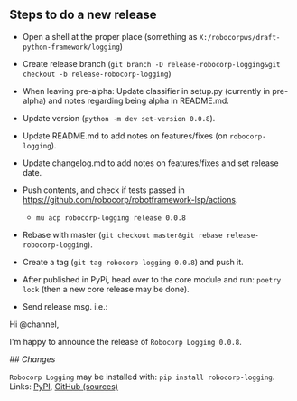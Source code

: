 
Steps to do a new release
---------------------------

- Open a shell at the proper place (something as `X:/robocorpws/draft-python-framework/logging`)

- Create release branch (`git branch -D release-robocorp-logging&git checkout -b release-robocorp-logging`)

- When leaving pre-alpha: Update classifier in setup.py (currently in pre-alpha) and notes regarding being alpha in README.md.

- Update version (`python -m dev set-version 0.0.8`).

- Update README.md to add notes on features/fixes (on `robocorp-logging`).

- Update changelog.md to add notes on features/fixes and set release date.

- Push contents, and check if tests passed in https://github.com/robocorp/robotframework-lsp/actions.
  - `mu acp robocorp-logging release 0.0.8`

- Rebase with master (`git checkout master&git rebase release-robocorp-logging`).

- Create a tag (`git tag robocorp-logging-0.0.8`) and push it.

- After published in PyPi, head over to the core module and run: `poetry lock` (then a new core release may be done).

- Send release msg. i.e.:

Hi @channel,

I'm happy to announce the release of `Robocorp Logging 0.0.8`.

*## Changes*


`Robocorp Logging` may be installed with: `pip install robocorp-logging`.
Links: [PyPI](https://pypi.org/project/robocorp-logging/), [GitHub (sources)](https://github.com/robocorp/robocorp-logging)
